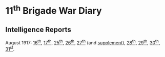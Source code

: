 # 11<sup>th</sup> Brigade War Diary

## Intelligence Reports

August 1917: [16<sup>th</sup>](1917-08-16-intsum.xhtml), [17<sup>th</sup>](1917-08-17-intsum.xhtml), [25<sup>th</sup>](1917-08-25-intsum.xhtml), [26<sup>th</sup>](1917-08-26-intsum.xhtml), [27<sup>th</sup>](1917-08-27-intsum.xhtml) (and [supplement](1917-08-27-intsum-supp.xhtml)), [28<sup>th</sup>](1917-08-28-intsum.xhtml), [29<sup>th</sup>](1917-08-29-intsum.xhtml), [30<sup>th</sup>](1917-08-30-intsum.xhtml), [31<sup>st</sup>](1917-08-31-intsum.xhtml). 